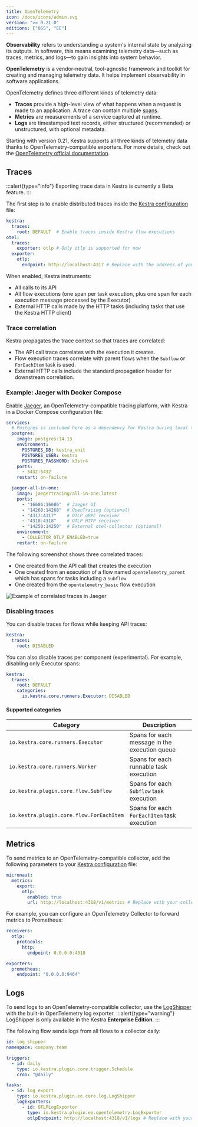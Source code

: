 ```yaml
---
title: OpenTelemetry
icon: /docs/icons/admin.svg
version: ">= 0.21.0"
editions: ["OSS", "EE"]
---
```


**Observability** refers to understanding a system's internal state by analyzing its outputs. In software, this means examining telemetry data—such as traces, metrics, and logs—to gain insights into system behavior.

**OpenTelemetry** is a vendor-neutral, tool-agnostic framework and toolkit for creating and managing telemetry data.
It helps implement observability in software applications.

OpenTelemetry defines three different kinds of telemetry data:
- **Traces** provide a high-level view of what happens when a request is made to an application. A trace can contain multiple [spans](https://opentelemetry.io/docs/concepts/signals/traces/#spans).
- **Metrics** are measurements of a service captured at runtime.
- **Logs** are timestamped text records, either structured (recommended) or unstructured, with optional metadata.

Starting with version 0.21, Kestra supports all three kinds of telemetry data thanks to OpenTelemetry-compatible exporters. For more details, check out the [OpenTelemetry official documentation](https://opentelemetry.io/docs/).

## Traces

:::alert{type="info"}
Exporting trace data in Kestra is currently a Beta feature.
:::

The first step is to enable distributed traces inside the [Kestra configuration](../configuration/index.md) file:

```yaml
kestra:
  traces:
    root: DEFAULT  # Enable traces inside Kestra flow executions
otel:
  traces:
    exporter: otlp # Only otlp is supported for now
  exporter:
    otlp:
      endpoint: http://localhost:4317 # Replace with the address of your own collector
```

When enabled, Kestra instruments:
- All calls to its API
- All flow executions (one span per task execution, plus one span for each execution message processed by the Executor)
- External HTTP calls made by the HTTP tasks (including tasks that use the Kestra HTTP client)

### Trace correlation
Kestra propagates the trace context so that traces are correlated:
- The API call trace correlates with the execution it creates.
- Flow execution traces correlate with parent flows when the `Subflow` or `ForEachItem` task is used.
- External HTTP calls include the standard propagation header for downstream correlation.

### Example: Jaeger with Docker Compose

Enable [Jaeger](https://www.jaegertracing.io), an OpenTelemetry-compatible tracing platform, with Kestra in a Docker Compose configuration file:

```yaml
services:
  # Postgres is included here as a dependency for Kestra during local testing
  postgres:
    image: postgres:14.13
    environment:
      POSTGRES_DB: kestra_unit
      POSTGRES_USER: kestra
      POSTGRES_PASSWORD: k3str4
    ports:
      - 5432:5432
    restart: on-failure

  jaeger-all-in-one:
    image: jaegertracing/all-in-one:latest
    ports:
      - "16686:16686"  # Jaeger UI
      - "14268:14268"  # OpenTracing (optional)
      - "4317:4317"    # OTLP gRPC receiver
      - "4318:4318"    # OTLP HTTP receiver
      - "14250:14250"  # External otel-collector (optional)
    environment:
      - COLLECTOR_OTLP_ENABLED=true
    restart: on-failure
```

The following screenshot shows three correlated traces:

- One created from the API call that creates the execution
- One created from an execution of a flow named `opentelemetry_parent` which has spans for tasks including a `Subflow`
- One created from the `opentelemetry_basic` flow execution

![Example of correlated traces in Jaeger](/docs/administrator-guide/opentelemetry_traces.png)

### Disabling traces

You can disable traces for flows while keeping API traces:

```yaml
kestra:
  traces:
    root: DISABLED
```

You can also disable traces per component (experimental). For example, disabling only Executor spans:

```yaml
kestra:
  traces:
    root: DEFAULT
    categories:
      io.kestra.core.runners.Executor: DISABLED
```

#### Supported categories

| Category                               | Description                                       |
|----------------------------------------|---------------------------------------------------|
| `io.kestra.core.runners.Executor`      | Spans for each message in the execution queue     |
| `io.kestra.core.runners.Worker`        | Spans for each runnable task execution            |
| `io.kestra.plugin.core.flow.Subflow`   | Spans for each `Subflow` task execution           |
| `io.kestra.plugin.core.flow.ForEachItem` | Spans for each `ForEachItem` task execution     |

## Metrics

To send metrics to an OpenTelemetry-compatible collector, add the following parameters to your [Kestra configuration](../configuration/index.md) file:

```yaml
micronaut:
  metrics:
    export:
      otlp:
        enabled: true
        url: http://localhost:4318/v1/metrics # Replace with your collector URL
```

For example, you can configure an OpenTelemetry Collector to forward metrics to Prometheus:

```yaml
receivers:
  otlp:
    protocols:
      http:
        endpoint: 0.0.0.0:4318

exporters:
  prometheus:
    endpoint: "0.0.0.0:9464"
```

## Logs

To send logs to an OpenTelemetry-compatible collector, use the [LogShipper](../06.enterprise/02.governance/logshipper.md) with the built-in OpenTelemetry log exporter.
:::alert{type="warning"}
LogShipper is only available in the Kestra **Enterprise Edition**.
:::

The following flow sends logs from all flows to a collector daily:

```yaml
id: log_shipper
namespace: company.team

triggers:
  - id: daily
    type: io.kestra.plugin.core.trigger.Schedule
    cron: "@daily"

tasks:
  - id: log_export
    type: io.kestra.plugin.ee.core.log.LogShipper
    logExporters:
      - id: OTLPLogExporter
        type: io.kestra.plugin.ee.opentelemetry.LogExporter
        otlpEndpoint: http://localhost:4318/v1/logs # Replace with your collector URL
```
